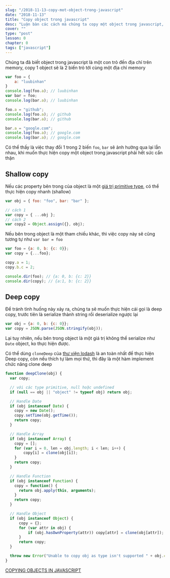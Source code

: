 ```yaml
---
slug: "/2018-11-13-copy-mot-object-trong-javascript"
date: "2018-11-13"
title: "Copy object trong javascript"
desc: "Luận bàn các cách mà chúng ta copy một object trong javascript, shallow copy và deep copy"
cover: ""
type: "post"
lesson: 0
chapter: 0
tags: ["javascript"]
---
```



Chúng ta đã biết object trong javascript là một con trỏ đến địa chỉ trên memory, copy 1 object sẽ là 2 biến trỏ tới cùng một địa chỉ memory

```js
var foo = {
    a: "luubinhan"
}
console.log(foo.a); // luubinhan
var bar = foo;
console.log(bar.a); // luubinhan

foo.a = "github";
console.log(foo.a); // github
console.log(bar.a); // github

bar.a = "google.com";
console.log(foo.a); // google.com
console.log(bar.a); // google.com
```

Có thể thấy là việc thay đổi 1 trong 2 biến `foo`, `bar` sẽ ảnh hưởng qua lại lẫn nhau, khi muốn thực hiện copy một object trong javascript phải hết sức cẩn thận

## Shallow copy

Nếu các property bên trong của object là một [giá trị primitive type](/2017-09-25-10-khai-niem-javascript-can-biet/), có thể thực hiện copy nhanh (shallow)

```js
var obj = { foo: "foo", bar: "bar" };

// cách 1
var copy = { ...obj };
// cách 2
var copy2 = Object.assign({}, obj);
```

Nếu bên trong object là một tham chiếu khác, thì việc copy này sẽ cũng tương tự như `var bar = foo`

```js
var foo = {a: 0, b: {c: 0}};
var copy = {...foo};

copy.a = 1;
copy.b.c = 2;

console.dir(foo); // {a: 0, b: {c: 2}}
console.dir(copy); // {a:1, b: {c: 2}}
```

## Deep copy

Để tránh tình huống này xảy ra, chúng ta sẽ muốn thực hiện cái gọi là deep copy, trước tiên là serialize thành string rồi deserialize ngược lại

```js
var obj = {a: 0, b: {c: 0}};
var copy = JSON.parse(JSON.stringify(obj));
```


Lại tuy nhiên, nếu bên trong object là một giá trị không thể serialize như `Date` object, ko thực hiện được.

Có thể dùng `cloneDeep` của [thư viện lodash](https://lodash.com/docs/4.17.11#cloneDeep) là an toàn nhất để thực hiện Deep copy, còn nếu thích tự làm mọi thứ, thì đây là một hàm implement chức năng clone deep

```js
function deepClone(obj) {
  var copy;

  // với các type primitive, null hoặc undefined
  if (null == obj || "object" != typeof obj) return obj;

  // Handle Date
  if (obj instanceof Date) {
    copy = new Date();
    copy.setTime(obj.getTime());
    return copy;
  }

  // Handle Array
  if (obj instanceof Array) {
    copy = [];
    for (var i = 0, len = obj.length; i < len; i++) {
        copy[i] = clone(obj[i]);
    }
    return copy;
  }

  // Handle Function
  if (obj instanceof Function) {
    copy = function() {
      return obj.apply(this, arguments);
    }
    return copy;
  }

  // Handle Object
  if (obj instanceof Object) {
      copy = {};
      for (var attr in obj) {
          if (obj.hasOwnProperty(attr)) copy[attr] = clone(obj[attr]);
      }
      return copy;
  }

  throw new Error("Unable to copy obj as type isn't supported " + obj.constructor.name);
}
``` 


<a href="https://smalldata.tech/blog/2018/11/01/copying-objects-in-javascript" target="_blank" rel="noopener noreferrer">COPYING OBJECTS IN JAVASCRIPT</a>


